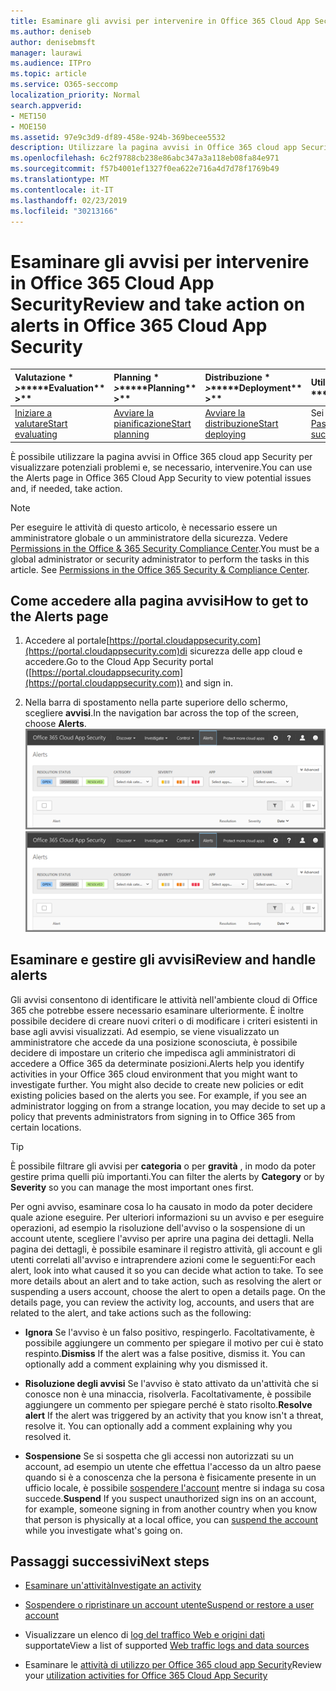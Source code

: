 ```yaml
---
title: Esaminare gli avvisi per intervenire in Office 365 Cloud App Security
ms.author: deniseb
author: denisebmsft
manager: laurawi
ms.audience: ITPro
ms.topic: article
ms.service: O365-seccomp
localization_priority: Normal
search.appverid:
- MET150
- MOE150
ms.assetid: 97e9c3d9-df89-458e-924b-369becee5532
description: Utilizzare la pagina avvisi in Office 365 cloud app Security per visualizzare potenziali problemi e intervenire. È possibile eliminare o risolvere gli avvisi e, se necessario, sospendere un account utente.
ms.openlocfilehash: 6c2f9788cb238e86abc347a3a118eb08fa84e971
ms.sourcegitcommit: f57b4001ef1327f0ea622e716a4d7d78f1769b49
ms.translationtype: MT
ms.contentlocale: it-IT
ms.lasthandoff: 02/23/2019
ms.locfileid: "30213166"
---
```

# <a name="review-and-take-action-on-alerts-in-office-365-cloud-app-security"></a><span data-ttu-id="81b61-104">Esaminare gli avvisi per intervenire in Office 365 Cloud App Security</span><span class="sxs-lookup"><span data-stu-id="81b61-104">Review and take action on alerts in Office 365 Cloud App Security</span></span>
  
|<span data-ttu-id="81b61-105">Valutazione \* *\>*\*</span><span class="sxs-lookup"><span data-stu-id="81b61-105">\*\*\*\*Evaluation\*\* \>\*\*</span></span>|<span data-ttu-id="81b61-106">Planning \* *\>*\*</span><span class="sxs-lookup"><span data-stu-id="81b61-106">\*\*\*\*Planning\*\* \>\*\*</span></span>|<span data-ttu-id="81b61-107">Distribuzione \* *\>*\*</span><span class="sxs-lookup"><span data-stu-id="81b61-107">\*\*\*\*Deployment\*\* \>\*\*</span></span>|<span data-ttu-id="81b61-108">Utilizzo \* \* \* \*</span><span class="sxs-lookup"><span data-stu-id="81b61-108">\*\*\*\*Utilization\*\*\*\*</span></span>|
|:-----|:-----|:-----|:-----|
|[<span data-ttu-id="81b61-109">Iniziare a valutare</span><span class="sxs-lookup"><span data-stu-id="81b61-109">Start evaluating</span></span>](office-365-cas-overview.md) <br/> |[<span data-ttu-id="81b61-110">Avviare la pianificazione</span><span class="sxs-lookup"><span data-stu-id="81b61-110">Start planning</span></span>](get-ready-for-office-365-cas.md) <br/> |[<span data-ttu-id="81b61-111">Avviare la distribuzione</span><span class="sxs-lookup"><span data-stu-id="81b61-111">Start deploying</span></span>](turn-on-office-365-cas.md) <br/> |<span data-ttu-id="81b61-112">Sei qui!</span><span class="sxs-lookup"><span data-stu-id="81b61-112">You are here!</span></span>  <br/> [<span data-ttu-id="81b61-113">Passaggi successivi</span><span class="sxs-lookup"><span data-stu-id="81b61-113">Next steps</span></span>](#next-steps) <br/> |
   
<span data-ttu-id="81b61-114">È possibile utilizzare la pagina avvisi in Office 365 cloud app Security per visualizzare potenziali problemi e, se necessario, intervenire.</span><span class="sxs-lookup"><span data-stu-id="81b61-114">You can use the Alerts page in Office 365 Cloud App Security to view potential issues and, if needed, take action.</span></span>
  
> [!NOTE]
> <span data-ttu-id="81b61-p102">Per eseguire le attività di questo articolo, è necessario essere un amministratore globale o un amministratore della sicurezza. Vedere [Permissions in the Office &amp; 365 Security Compliance Center](permissions-in-the-security-and-compliance-center.md).</span><span class="sxs-lookup"><span data-stu-id="81b61-p102">You must be a global administrator or security administrator to perform the tasks in this article. See [Permissions in the Office 365 Security &amp; Compliance Center](permissions-in-the-security-and-compliance-center.md).</span></span> 
  
## <a name="how-to-get-to-the-alerts-page"></a><span data-ttu-id="81b61-117">Come accedere alla pagina avvisi</span><span class="sxs-lookup"><span data-stu-id="81b61-117">How to get to the Alerts page</span></span>

1. <span data-ttu-id="81b61-118">Accedere al portale[https://portal.cloudappsecurity.com](https://portal.cloudappsecurity.com)di sicurezza delle app cloud e accedere.</span><span class="sxs-lookup"><span data-stu-id="81b61-118">Go to the Cloud App Security portal ([https://portal.cloudappsecurity.com](https://portal.cloudappsecurity.com)) and sign in.</span></span>
  
2. <span data-ttu-id="81b61-119">Nella barra di spostamento nella parte superiore dello schermo, scegliere **avvisi**.</span><span class="sxs-lookup"><span data-stu-id="81b61-119">In the navigation bar across the top of the screen, choose **Alerts**.</span></span><br/><span data-ttu-id="81b61-120">![Nella pagina avvisi, è possibile visualizzare gli avvisi che sono stati attivati e tutte le azioni intraprese.](media/3b53d4c9-4b13-435d-8547-8c0f9ae6b914.png)</span><span class="sxs-lookup"><span data-stu-id="81b61-120">![On the Alerts page, you can see alerts that were triggered and any actions taken.](media/3b53d4c9-4b13-435d-8547-8c0f9ae6b914.png)</span></span>
  
## <a name="review-and-handle-alerts"></a><span data-ttu-id="81b61-121">Esaminare e gestire gli avvisi</span><span class="sxs-lookup"><span data-stu-id="81b61-121">Review and handle alerts</span></span>

<span data-ttu-id="81b61-p103">Gli avvisi consentono di identificare le attività nell'ambiente cloud di Office 365 che potrebbe essere necessario esaminare ulteriormente. È inoltre possibile decidere di creare nuovi criteri o di modificare i criteri esistenti in base agli avvisi visualizzati. Ad esempio, se viene visualizzato un amministratore che accede da una posizione sconosciuta, è possibile decidere di impostare un criterio che impedisca agli amministratori di accedere a Office 365 da determinate posizioni.</span><span class="sxs-lookup"><span data-stu-id="81b61-p103">Alerts help you identify activities in your Office 365 cloud environment that you might want to investigate further. You might also decide to create new policies or edit existing policies based on the alerts you see. For example, if you see an administrator logging on from a strange location, you may decide to set up a policy that prevents administrators from signing in to Office 365 from certain locations.</span></span>
  
> [!TIP]
> <span data-ttu-id="81b61-125">È possibile filtrare gli avvisi per **categoria** o per **gravità** , in modo da poter gestire prima quelli più importanti.</span><span class="sxs-lookup"><span data-stu-id="81b61-125">You can filter the alerts by **Category** or by **Severity** so you can manage the most important ones first.</span></span> 
  
<span data-ttu-id="81b61-p104">Per ogni avviso, esaminare cosa lo ha causato in modo da poter decidere quale azione eseguire. Per ulteriori informazioni su un avviso e per eseguire operazioni, ad esempio la risoluzione dell'avviso o la sospensione di un account utente, scegliere l'avviso per aprire una pagina dei dettagli. Nella pagina dei dettagli, è possibile esaminare il registro attività, gli account e gli utenti correlati all'avviso e intraprendere azioni come le seguenti:</span><span class="sxs-lookup"><span data-stu-id="81b61-p104">For each alert, look into what caused it so you can decide what action to take. To see more details about an alert and to take action, such as resolving the alert or suspending a users account, choose the alert to open a details page. On the details page, you can review the activity log, accounts, and users that are related to the alert, and take actions such as the following:</span></span>
  
- <span data-ttu-id="81b61-p105">**Ignora** Se l'avviso è un falso positivo, respingerlo. Facoltativamente, è possibile aggiungere un commento per spiegare il motivo per cui è stato respinto.</span><span class="sxs-lookup"><span data-stu-id="81b61-p105">**Dismiss** If the alert was a false positive, dismiss it. You can optionally add a comment explaining why you dismissed it.</span></span> 
    
- <span data-ttu-id="81b61-p106">**Risoluzione degli avvisi** Se l'avviso è stato attivato da un'attività che si conosce non è una minaccia, risolverla. Facoltativamente, è possibile aggiungere un commento per spiegare perché è stato risolto.</span><span class="sxs-lookup"><span data-stu-id="81b61-p106">**Resolve alert** If the alert was triggered by an activity that you know isn't a threat, resolve it. You can optionally add a comment explaining why you resolved it.</span></span> 
    
- <span data-ttu-id="81b61-133">**Sospensione** Se si sospetta che gli accessi non autorizzati su un account, ad esempio un utente che effettua l'accesso da un altro paese quando si è a conoscenza che la persona è fisicamente presente in un ufficio locale, è possibile [sospendere l'account](suspend-or-restore-an-account-in-ocas.md) mentre si indaga su cosa succede.</span><span class="sxs-lookup"><span data-stu-id="81b61-133">**Suspend** If you suspect unauthorized sign ins on an account, for example, someone signing in from another country when you know that person is physically at a local office, you can [suspend the account](suspend-or-restore-an-account-in-ocas.md) while you investigate what's going on.</span></span> 
    
## <a name="next-steps"></a><span data-ttu-id="81b61-134">Passaggi successivi</span><span class="sxs-lookup"><span data-stu-id="81b61-134">Next steps</span></span>

- [<span data-ttu-id="81b61-135">Esaminare un'attività</span><span class="sxs-lookup"><span data-stu-id="81b61-135">Investigate an activity</span></span>](investigate-an-activity-in-office-365-cas.md)
    
- [<span data-ttu-id="81b61-136">Sospendere o ripristinare un account utente</span><span class="sxs-lookup"><span data-stu-id="81b61-136">Suspend or restore a user account</span></span>](suspend-or-restore-an-account-in-ocas.md)
    
- <span data-ttu-id="81b61-137">Visualizzare un elenco di [log del traffico Web e origini dati](web-traffic-logs-and-data-sources-for-ocas.md) supportate</span><span class="sxs-lookup"><span data-stu-id="81b61-137">View a list of supported [Web traffic logs and data sources](web-traffic-logs-and-data-sources-for-ocas.md)</span></span>
    
- <span data-ttu-id="81b61-138">Esaminare le [attività di utilizzo per Office 365 cloud app Security](utilization-activities-for-ocas.md)</span><span class="sxs-lookup"><span data-stu-id="81b61-138">Review your [utilization activities for Office 365 Cloud App Security](utilization-activities-for-ocas.md)</span></span>
    

